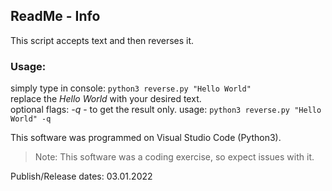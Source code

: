 ## ReadMe - Info

This script accepts text and then reverses it.


### Usage:
  simply type in console: ```python3 reverse.py "Hello World"```  
  replace the *Hello World* with your desired text.  
  optional flags: *-q* -  to get the result only.
  usage: ```python3 reverse.py "Hello World" -q```  


This software was programmed on Visual Studio Code (Python3).
> Note: This software was a coding exercise, so expect issues with it.



Publish/Release dates: 03.01.2022
